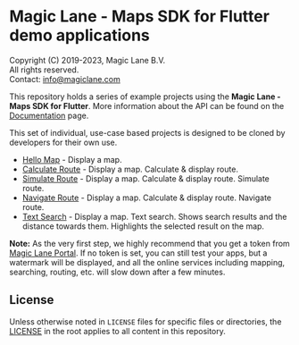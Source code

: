 # Magic Lane - Maps SDK for Flutter demo applications

Copyright (C) 2019-2023, Magic Lane B.V.  
All rights reserved.  
Contact: info@magiclane.com

This repository holds a series of example projects using the **Magic Lane - Maps SDK for Flutter**. More information about the API can be found on the [Documentation](https://developer.magiclane.com/documentation) page.

This set of individual, use-case based projects is designed to be cloned by developers for their own use.

* [Hello Map](hello_map) - Display a map.
* [Calculate Route](calculate_route) - Display a map. Calculate & display route.
* [Simulate Route](simulate_route) - Display a map. Calculate & display route. Simulate route.
* [Navigate Route](navigate_route) - Display a map. Calculate & display route. Navigate route.
* [Text Search](text_search) - Display a map. Text search. Shows search results and the distance towards them. Highlights the selected result on the map.

**Note:** As the very first step, we highly recommend that you get a token from [Magic Lane Portal](https://developer.magiclane.com/api). If no token is set, you can still test your apps, but a watermark will be displayed, and all the online services including mapping, searching, routing, etc. will slow down after a few minutes.

## License

Unless otherwise noted in `LICENSE` files for specific files or directories, the [LICENSE](LICENSE) in the root applies to all content in this repository.
